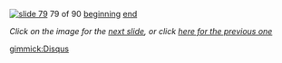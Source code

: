 [![slide 79](https://dl.dropboxusercontent.com/u/2977490/presentations/cookbook/img79.jpg)](80.md)
79 of 90
[beginning](01.md)
[end](89.md)

_Click on the image for the [next slide](80.md), or click [here for the previous one](78.md)_

[gimmick:Disqus](theodox-github)